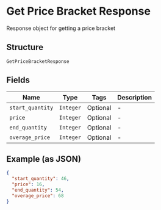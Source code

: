 
# Get Price Bracket Response

Response object for getting a price bracket

## Structure

`GetPriceBracketResponse`

## Fields

| Name | Type | Tags | Description |
|  --- | --- | --- | --- |
| `start_quantity` | `Integer` | Optional | - |
| `price` | `Integer` | Optional | - |
| `end_quantity` | `Integer` | Optional | - |
| `overage_price` | `Integer` | Optional | - |

## Example (as JSON)

```json
{
  "start_quantity": 46,
  "price": 16,
  "end_quantity": 54,
  "overage_price": 68
}
```

